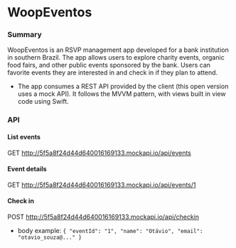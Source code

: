 # WoopEventos
### Summary
WoopEventos is an RSVP management app developed for a bank institution in southern Brazil. The app allows users to explore charity events, organic food fairs, and other public events sponsored by the bank. Users can favorite events they are interested in and check in if they plan to attend.
* The app consumes a REST API provided by the client (this open version uses a mock API). It follows the MVVM pattern, with views built in view code using Swift.

### API
#### List events
GET http://5f5a8f24d44d640016169133.mockapi.io/api/events
#### Event details
GET http://5f5a8f24d44d640016169133.mockapi.io/api/events/1
#### Check in
POST http://5f5a8f24d44d640016169133.mockapi.io/api/checkin
- body example:
```{ "eventId": "1", "name": "Otávio", "email": "otavio_souza@..." }```

